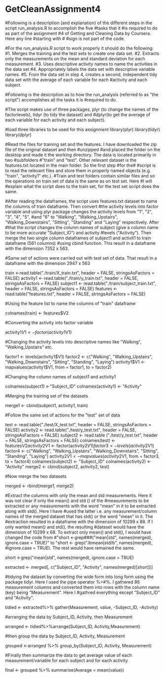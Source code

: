 # GetCleanAssignment4
#Following is a description (and explanation) of the different steps in the script run_analysis.R to accomplish the five #tasks that it #is required to do as part of the assignment #4 of Getting and Cleaning Data by Coursera. Here any line #starting with # #sign is not part of the code.

#For the run_analysis.R script to work properly it should do the following:
#1.	Merges the training and the test sets to create one data set.
#2.	Extracts only the measurements on the mean and standard deviation for each measurement.
#3.	Uses descriptive activity names to name the activities in the data set
#4.	Appropriately labels the data set with descriptive variable names.
#5.	From the data set in step 4, creates a second, independent tidy data set with the average of each variable for each #activity and each subject.

#Following is the description as to how the run_analysis (referred to as "the script") accomplishes all the tasks it is #required to do.
 
#The script makes use of three packages, plyr (to change the names of the factorlevels), tidyr (to tidy the dataset) and #dplyr(to get the average of each variable for each activity and each subject).
 
#load three libraries to be used for this assignment
library(plyr)
library(tidyr)
library(dplyr)

#Read the files for training set and the features. I have downloaded the zip file of the original dataset and then #unzipped #and placed the folder on the desktop and made it the working directory. The data is located primarily in two #subfolders #"train" and "test". Other relevant dataset is the features.txt located in the main folder. So the first step #for the# #script is to read the relevant files and store them in properly named objects (e.g. "train", "activity1" etc.). #Train and test folders contain similar files and so the operations on train set of data is the same as on test set. Here #I will #explain what the script does to the train set, for the test set script does the same.  

#After reading the dataframes, the script uses features.txt dataset to name the columns of train dataframe. Then convert #the activity levels into factor variable and using plyr package changes the activity levels from "1", "2", "3", "4", "5", #and "6" to "Walking", "Walking_Upstairs", "Walking_Downstairs", "Sitting", "Standing" and "Laying" respectively. After #that the script changes the column names of subject (give a column name to be more accurate "Subject_ID") and activity #levels ("Activity"). Then merge the two single column dataframes of subject1 and activit1 to train dataframe (561 columns) #using cbind function. This result in a dataframe with the dimension 7352 x 563.

#Same set of actions were carried out with test set of data. That result in a dataframe with the dimension 2947 x 563

train <-read.table("./train/X_train.txt", header = FALSE, stringsAsFactors = FALSE)
activity1 <- read.table("./train/y_train.txt", header = FALSE, stringsAsFactors = FALSE)
subject1 <- read.table("./train/subject_train.txt", header = FALSE, stringsAsFactors = FALSE)
features <- read.table("features.txt", header = FALSE, stringsAsFactors = FALSE)

#Using the feature list to name the columns of "train" dataframe

colnames(train) <- features$V2


#Converting the activity into factor variable

activity1$V1 <- factor(activity1$V1)

#Changing the activity levels into descriptive names like "Walking", "Walking_Upstairs" etc.

factor1 <- levels(activity1$V1)
factor2 <- c("Walking", "Walking_Upstairs", "Walking_Downstairs", "Sitting", "Standing", "Laying")
activity1$V1 <- mapvalues(activity1$V1, from = factor1, to = factor2)

#Changing the column names of subject1 and activity1

colnames(subject1) <-"Subject_ID"
colnames(activity1) <- "Activity"

#Merging the training set of the datasets

merge1 <- cbind(subject1, activity1, train)

#Follow the same set of actions for the "test" set of data

test <- read.table("./test/X_test.txt", header = FALSE, stringsAsFactors = FALSE)
activity2 <- read.table("./test/y_test.txt", header = FALSE, stringsAsFactors = FALSE)
subject2 <- read.table ("./test/y_test.txt", header = FALSE, stringsAsFactors = FALSE)
colnames(test) <- features$V2
activity2$V1 <- factor(activity2$V1)
factor3 <- levels(activity2$V1)
factor4 <- c("Walking", "Walking_Upstairs", "Walking_Downstairs", "Sitting", "Standing", "Laying")
activity2$V1 <- mapvalues(activity2$V1, from = factor3, to = factor4)
colnames(subject2) <- "Subject_ID"
colnames(activity2) <- "Activity"
merge2 <- cbind(subject2, activity2, test)

#Now merge the two datasets

merged <- rbind(merge1, merge2)

#Extract the columns with only the mean and std measurements. Here it was not clear if only the mean() and std () of the #measurements to be extracted or any measurements with the word "mean" in it to be extracted along with std(). Here I have #used the latter i.e. any measurement/column names of the merged dataset that has std() or the word "mean" in it. The #extraction resulted in a dataframe with the dimension of 10299 x  88. If I only wanted mean() and std(), the resulting #dataset would have the dimension of 10299 x 68. To extract only mean() and std(), I would have changed the code from #"short <-grep###("mean|std", names(merged), ignore.case = TRUE)" to "short <- grep("/bmean|std/b", names(merged), #ignore.case = TRUE). The rest would have remained the same.

short <-grep("mean|std", names(merged), ignore.case = TRUE)

extracted <- merged[, c("Subject_ID", "Activity", names(merged)[short])]

#tidying the dataset by converting the wide form into long form using the package tidyr. Here I used the pipe operator %>#%. I gathered 86 measurement columns and converted them into rows with the column name (key) being "Measurement". Here I #gathred everything except "Subject_ID" and "Activity".  

tidied <- extracted%>% gather(Measurement, value, -Subject_ID, -Activity)

#arranging the data by Subject_ID, Activity, then Measurement

arranged <- tidied%>%arrange(Subject_ID, Activity,Measurement)

#then group the data by Subject_ID, Activity, Measurement

grouped <-arranged %>% group_by(Subject_ID, Activity, Measurement)

#Finally then summarize the data to get average value of each measurement/variable for each subject and for each activity

final <- grouped %>% summarise(Average = mean(value))


  


